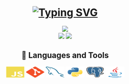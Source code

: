 <div align="center">
    <h1>
        <a href="https://git.io/typing-svg">
            <img src="https://readme-typing-svg.demolab.com/?font=arial&weight=300&duration=3000&pause=1000&color=275AF7&random=false&width=435&lines=I'm+Ícaro+Vaz;I'm+from+Brazil;and+I+study+Systems+Analyst+and+Developer+" alt="Typing SVG" />
        </a>
    </h1>
</div>

<div align="center">
    <img src="https://media3.giphy.com/media/v1.Y2lkPTc5MGI3NjExaWMxZjV6dzl1a3h5d3I1anA5eTlrdjN4NWY3MjYycTU5MmhoeWExYSZlcD12MV9pbnRlcm5hbF9naWZfYnlfaWQmY3Q9Zw/bGgsc5mWoryfgKBx1u/giphy.gif" width="50%" height="auto">
</div>

<div align="center">
    <img height="150em" src="https://github-readme-stats.vercel.app/api/top-langs/?username=IcaroVazz&layout=compact&langs_count=7&theme=blue"/>
    <img height="150em" src="https://github-readme-stats.vercel.app/api?username=IcaroVazz&show_icons=true&theme=blue"/>
</div>

<h2 align="center"><b>🔭 Languages and Tools</b></h2>

<div align="center">
    <img alt="IcaroJs" height="30" width="50" src="https://raw.githubusercontent.com/devicons/devicon/master/icons/javascript/javascript-plain.svg">
    <img alt="IcaroGit" height="30" width="50" src="https://raw.githubusercontent.com/devicons/devicon/master/icons/git/git-original.svg">
    <img alt="IcaroMySQL" height="30" width="50" src="https://raw.githubusercontent.com/devicons/devicon/master/icons/mysql/mysql-original.svg">
    <img alt="IcaroPython" height="30" width="50" src="https://raw.githubusercontent.com/devicons/devicon/master/icons/python/python-original.svg">
    <img alt="IcaroPostgreSQL" height="30" width="50" src="https://raw.githubusercontent.com/devicons/devicon/master/icons/postgresql/postgresql-original.svg">
    <img alt="IcaroJava" height="30" width="50" src="https://raw.githubusercontent.com/devicons/devicon/master/icons/java/java-original.svg">
</div>
